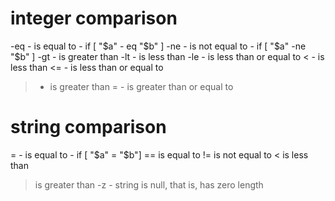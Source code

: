 # integer comparison 

-eq - is equal to - if [ "$a" - eq "$b" ]
-ne - is not equal to - if [ "$a" -ne "$b" ]
-gt - is greater than 
-lt - is less than 
-le - is less than or equal to 
< - is less than 
<= - is less than or equal to 
> - is greater than 
>= - is greater than or equal to 

# string comparison 
= - is equal to - if [ "$a" = "$b"]
== is equal to 
!= is not equal to 
< is less than 
> is greater than 
-z - string is null, that is, has zero length 